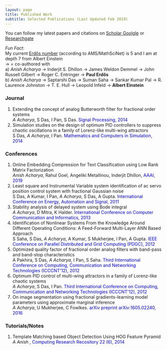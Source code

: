 ```yaml
---
layout: page
title: Published Work
subtitle: Selected Publications (Last Updated Feb 2019)
---
```

You can follow my latest papers and citations on [Scholar Goolgle](https://scholar.google.co.in/citations?hl=en&user=uBmgGMAAAAAJ) 
or [Researchgate](https://www.researchgate.net/profile/Anish_Acharya2)  
   
*Fun Fact*:      
My current [Erdős number](https://en.wikipedia.org/wiki/Erd%C5%91s_number) (according to AMS/MathSciNet) is 5 and I am at depth 7 from Albert Einstein   
-> = co-authored with    
a) *Anish Acharya* -> Inderjit S. Dhillon -> James Weldon Demmel -> John Russell Gilbert -> Roger C. Entringer -> **Paul Erdős**       
b) *Anish Acharya* -> Saptarshi Das -> Suman Saha -> Sankar Kumar Pal -> R. Laurence Johnston -> T. E. Hull -> Leopold Infeld -> **Albert Einstein**     
### Journal
1. Extending the concept of analog Butterworth filter for fractional order systems  
*A Acharya*, S Das, I Pan, S Das.  <span style="color:blue">Signal Processing, 2014</span>  
2. Simulation studies on the design of optimum PID controllers to suppress chaotic oscillations in a family of Lorenz-like multi-wing attractors  
S Das, *A Acharya*, I Pan. <span style="color:blue"> Mathematics and Computers in Simulation, 2014</span>  
 
### Conferences
1. Online Embedding Compression for Text Classification using Low Rank Matrix Factorization  
*Anish Acharya*, Rahul Goel, Angeliki Metallinou, Inderjit Dhillon, <span style="color:blue">AAAI, 2019</span>  
2. Least square and Instrumental Variable system identification of ac servo position control system with fractional Gaussian noise  
S Das, A Kumar, I Pan, *A Acharya*, S Das, A Gupta. <span style="color:blue"> International Conference on Energy, Automation and Signal, 2011</span>  
3. Stability analysis of delayed system using Bode integral  
*A Acharya*, D Mitra, K Halder. <span style="color:blue">International Conference on Computer Communication and Informatics, 2013</span>  
4. Identification of Nonlinear Systems From the Knowledge Around Different Operating Conditions: A Feed-Forward Multi-Layer ANN Based Approach  
S Saha, S Das, *A Acharya*, A Kumar, S Mukherjee, I Pan, A Gupta. <span style="color:blue">IEEE Conference on Parallel Distributed and Grid Computing (PDGC), 2012</span>  
5. Optimized quality factor of fractional order analog filters with band-pass and band-stop characteristics  
A Pakhira, S Das, *A Acharya*, I Pan, S Saha.  <span style="color:blue">Third International Conference on Computing, Communication and Networking Technologies (ICCCNT'12), 2012</span>  
6. Optimum PID control of multi-wing attractors in a family of Lorenz-like chaotic systems  
*A Acharya*, S Das, I Pan.  <span style="color:blue">Third International Conference on Computing, Communication and Networking Technologies (ICCCNT'12), 2012</span>  
7. On image segmentation using fractional gradients-learning model parameters using approximate marginal inference  
*A Acharya*, U Mukherjee, C Fowlkes.  <span style="color:blue">arXiv preprint arXiv:1605.02240, 2016</span>    

### Tutorials/Notes 
1. Template Matching based Object Detection Using HOG Feature Pyramid  
*A Anish* , <span style="color:blue">Computing Research Recository 22 (6), 2014</span>
